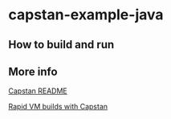 capstan-example-java
====================


How to build and run
--------------------





More info
---------

[Capstan README](https://github.com/cloudius-systems/capstan/blob/master/README.md)

[Rapid VM builds with Capstan](http://osv.io/capstan/)
